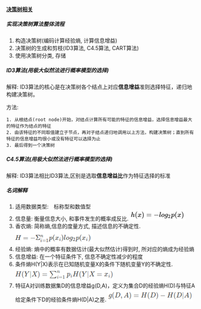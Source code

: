 #### [决策树相关](https://blog.csdn.net/jiaoyangwm/article/details/79525237#%E5%86%B3%E7%AD%96%E6%A0%91)

##### 实现决策树算法整体流程
1. 构造决策树(编码计算经验熵, 计算信息增益)
2. 决策树的生成和剪枝(ID3算法, C4.5算法, CART算法)
3. 使用决策树分类, 存储

##### ID3算法(用极大似然法进行概率模型的选择)
解释: ID3算法的核心是在决策树各个结点上对应**信息增益**准则选择特征，递归地构建决策树。

方法: 

    1. 从根结点(root node)开始，对结点计算所有可能的特征的信息增益，选择信息增益最大的特征作为结点的特征
    2. 由该特征的不同取值建立子节点，再对子结点递归地调用以上方法，构建决策树；直到所有特征的信息增益均很小或没有特征可以选择为止
    3. 最后得到一个决策树
    
##### C4.5算法(用极大似然法进行概率模型的选择)
解释: ID3算法相比ID3算法,区别是选取**信息增益比**作为特征选择的标准

##### 名词解释
1. 适用数据类型:　标称型和数值型
2. 信息量: 衡量信息大小, 和事件发生的概率成反比. ![data/image_xxl.png](data/image_xxl.png)
3. 香农熵: 简称熵,信息的度量方式, 描述信息的不确定性.  ![data/image_xxs.png](data/image_xxs.png)
4. 经验熵: 熵中的概率有数据估计(最大似然估计)得到时, 所对应的熵成为经验熵
5. 信息增益: 在一个特征条件下, 信息不确定性减少的程度
6. 条件熵H(Y|X)表示在已知随机变量X的条件下随机变量Y的不确定性. ![data/image_tjs.png](data/image_tjs.png)
7. 特征A对训练数据集D的信息增益g(D,A)，定义为集合D的经验熵H(D)与特征A给定条件下D的经验条件熵H(D|A)之差.  ![data/image_xxzy.png](data/image_xxzy.png)
